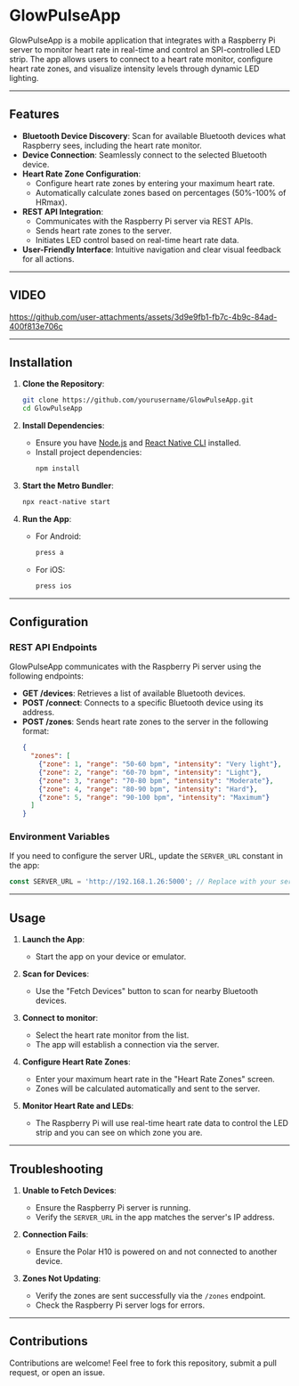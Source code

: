 # GlowPulseApp

GlowPulseApp is a mobile application that integrates with a Raspberry Pi server to monitor heart rate in real-time and control an SPI-controlled LED strip. The app allows users to connect to a heart rate monitor, configure heart rate zones, and visualize intensity levels through dynamic LED lighting.

---

## Features

- **Bluetooth Device Discovery**: Scan for available Bluetooth devices what Raspberry sees, including the heart rate monitor.
- **Device Connection**: Seamlessly connect to the selected Bluetooth device.
- **Heart Rate Zone Configuration**:
  - Configure heart rate zones by entering your maximum heart rate.
  - Automatically calculate zones based on percentages (50%-100% of HRmax).
- **REST API Integration**:
  - Communicates with the Raspberry Pi server via REST APIs.
  - Sends heart rate zones to the server.
  - Initiates LED control based on real-time heart rate data.
- **User-Friendly Interface**: Intuitive navigation and clear visual feedback for all actions.

---

## VIDEO



https://github.com/user-attachments/assets/3d9e9fb1-fb7c-4b9c-84ad-400f813e706c


---

## Installation

1. **Clone the Repository**:
   ```bash
   git clone https://github.com/yourusername/GlowPulseApp.git
   cd GlowPulseApp
   ```

2. **Install Dependencies**:
   - Ensure you have [Node.js](https://nodejs.org) and [React Native CLI](https://reactnative.dev/docs/environment-setup) installed.
   - Install project dependencies:
     ```bash
     npm install
     ```

3. **Start the Metro Bundler**:
   ```bash
   npx react-native start
   ```

4. **Run the App**:
   - For Android:
     ```bash
     press a
     ```
   - For iOS:
     ```bash
     press ios
     ```

---

## Configuration

### REST API Endpoints
GlowPulseApp communicates with the Raspberry Pi server using the following endpoints:

- **GET /devices**: Retrieves a list of available Bluetooth devices.
- **POST /connect**: Connects to a specific Bluetooth device using its address.
- **POST /zones**: Sends heart rate zones to the server in the following format:
  ```json
  {
    "zones": [
      {"zone": 1, "range": "50-60 bpm", "intensity": "Very light"},
      {"zone": 2, "range": "60-70 bpm", "intensity": "Light"},
      {"zone": 3, "range": "70-80 bpm", "intensity": "Moderate"},
      {"zone": 4, "range": "80-90 bpm", "intensity": "Hard"},
      {"zone": 5, "range": "90-100 bpm", "intensity": "Maximum"}
    ]
  }
  ```

### Environment Variables
If you need to configure the server URL, update the `SERVER_URL` constant in the app:

```javascript
const SERVER_URL = 'http://192.168.1.26:5000'; // Replace with your server's IP
```

---

## Usage

1. **Launch the App**:
   - Start the app on your device or emulator.

2. **Scan for Devices**:
   - Use the "Fetch Devices" button to scan for nearby Bluetooth devices.

3. **Connect to monitor**:
   - Select the heart rate monitor from the list.
   - The app will establish a connection via the server.

4. **Configure Heart Rate Zones**:
   - Enter your maximum heart rate in the "Heart Rate Zones" screen.
   - Zones will be calculated automatically and sent to the server.

5. **Monitor Heart Rate and LEDs**:
   - The Raspberry Pi will use real-time heart rate data to control the LED strip and you can see on which zone you are.

---

## Troubleshooting

1. **Unable to Fetch Devices**:
   - Ensure the Raspberry Pi server is running.
   - Verify the `SERVER_URL` in the app matches the server's IP address.

2. **Connection Fails**:
   - Ensure the Polar H10 is powered on and not connected to another device.

3. **Zones Not Updating**:
   - Verify the zones are sent successfully via the `/zones` endpoint.
   - Check the Raspberry Pi server logs for errors.

---

## Contributions

Contributions are welcome! Feel free to fork this repository, submit a pull request, or open an issue.
